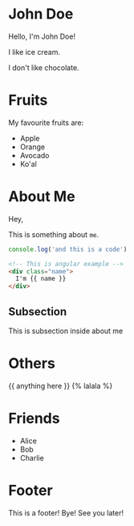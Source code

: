 <!-- Generated by markomatic -->

# John Doe

Hello, I'm John Doe!

I like ice cream.


I don't like chocolate.

# Fruits

My favourite fruits are:

  - Apple 
  - Orange 
  - Avocado 
  - Ko'al 

# About Me

Hey,

This is something about `me`.
```js
console.log('and this is a code')
```
```html
<!-- This is angular example -->
<div class="name">
  I'm {{ name }}
</div>
```

## Subsection

This is subsection inside about me


# Others


{{ anything here }} {% lalala %} 

# Friends

- Alice
- Bob
- Charlie

# Footer

This is a footer! Bye! See you later!
